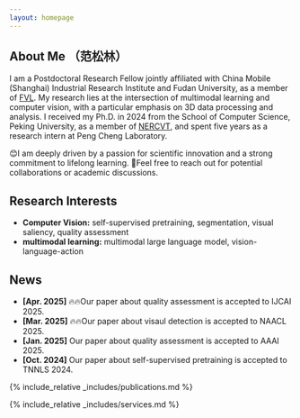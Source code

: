 ```yaml
---
layout: homepage
---
```


## About Me （范松林）

I am a Postdoctoral Research Fellow jointly affiliated with China Mobile (Shanghai) Industrial Research Institute and Fudan University, as a member of [FVL](https://fvl.fudan.edu.cn/main.htm). My research lies at the intersection of multimodal learning and computer vision, with a particular emphasis on 3D data processing and analysis. I received my Ph.D. in 2024 from the School of Computer Science, Peking University, as a member of [NERCVT](https://idm.pku.edu.cn/), and spent five years as a research intern at Peng Cheng Laboratory.

😊I am deeply driven by a passion for scientific innovation and a strong commitment to lifelong learning. 🤝Feel free to reach out for potential collaborations or academic discussions.

## Research Interests

- **Computer Vision:** self-supervised pretraining, segmentation, visual saliency, quality assessment
- **multimodal learning:** multimodal large language model, vision-language-action

## News
- **[Apr. 2025]** 🔥🔥Our paper about quality assessment is accepted to IJCAI 2025.
- **[Mar. 2025]** 🔥🔥Our paper about visaul detection is accepted to NAACL 2025.
- **[Jan. 2025]** Our paper about quality assessment is accepted to AAAI 2025.
- **[Oct. 2024]** Our paper about self-supervised pretraining is accepted to TNNLS 2024.

{% include_relative _includes/publications.md %}

{% include_relative _includes/services.md %}
